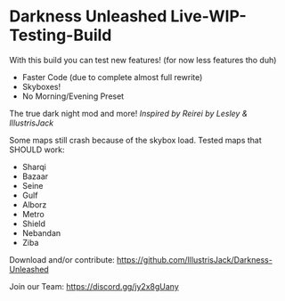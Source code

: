 # Darkness Unleashed Live-WIP-Testing-Build
With this build you can test new features! (for now less features tho duh)
- Faster Code (due to complete almost full rewrite)
- Skyboxes!
- No Morning/Evening Preset


The true dark night mod and more!
*Inspired by Reirei*
*by Lesley & IllustrisJack*


Some maps still crash because of the skybox load.
Tested maps that SHOULD work:
- Sharqi
- Bazaar
- Seine
- Gulf
- Alborz
- Metro
- Shield
- Nebandan
- Ziba



Download and/or contribute:
https://github.com/IllustrisJack/Darkness-Unleashed

Join our Team: https://discord.gg/jy2x8gUany

